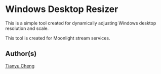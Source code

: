 Windows Desktop Resizer
=======================

This is a simple tool created for dynamically adjusting Windows desktop resolution and scale.

This tool is created for Moonlight stream services.

Author(s)
---------
[Tianyu Cheng](tianyu.cheng@utexas.edu)
